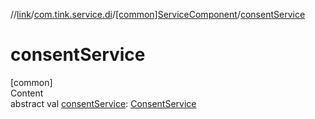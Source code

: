 //[link](../../index.md)/[com.tink.service.di](../index.md)/[[common]ServiceComponent](index.md)/[consentService](consent-service.md)



# consentService  
[common]  
Content  
abstract val [consentService](consent-service.md): [ConsentService](../../com.tink.service.consent/[common]-consent-service/index.md)  



